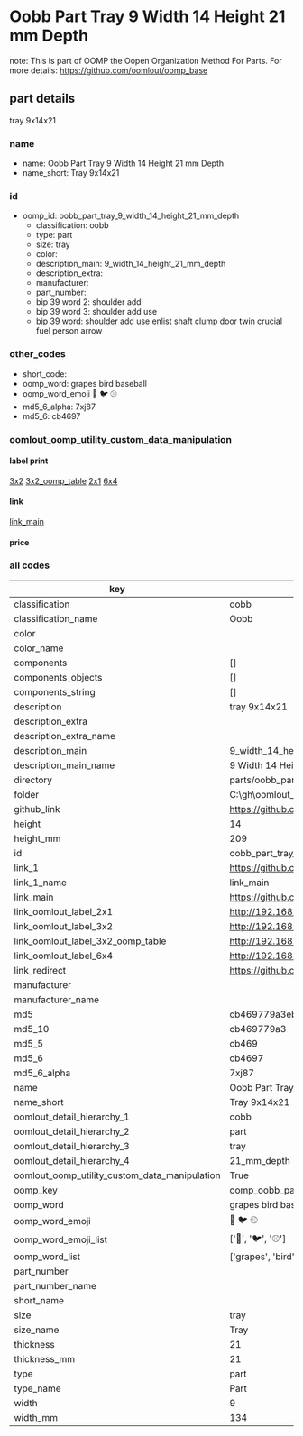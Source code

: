 # Oobb Part Tray 9 Width 14 Height 21 mm Depth  

note: This is part of OOMP the Oopen Organization Method For Parts. For more details: https://github.com/oomlout/oomp_base

##  part details
  



tray 9x14x21



### name
* name: Oobb Part Tray 9 Width 14 Height 21 mm Depth
* name_short: Tray 9x14x21 
### id
* oomp_id: oobb_part_tray_9_width_14_height_21_mm_depth
  * classification: oobb
  * type: part
  * size: tray
  * color: 
  * description_main: 9_width_14_height_21_mm_depth
  * description_extra: 
  * manufacturer: 
  * part_number: 
  * bip 39 word 2: shoulder add
  * bip 39 word 3: shoulder add use
  * bip 39 word: shoulder add use enlist shaft clump door twin crucial fuel person arrow

### other_codes
* short_code: 
* oomp_word: grapes bird baseball
* oomp_word_emoji :grapes: :bird: :baseball:
* md5_6_alpha: 7xj87
* md5_6: cb4697






### oomlout_oomp_utility_custom_data_manipulation
#### label print
[3x2](http://192.168.1.245:1112/?label=oomp%207xj87)
[3x2_oomp_table](http://192.168.1.108:1112/?label=oomp%207xj87)
[2x1](http://192.168.1.242:1112/?label=oomp%207xj87)
[6x4](http://192.168.1.55:1112/?label=oomp%207xj87)    

#### link

[link_main](https://github.com/oomlout/oomlout_oobb_version_4_generated_parts/tree/main/navigation_oomp/oobb/part/tray/9_width_14_height_21_mm_depth/part)                              

#### price







### all codes 
| key | value |  
| --- | --- |  
| classification | oobb |  
| classification_name | Oobb |  
| color |  |  
| color_name |  |  
| components | [] |  
| components_objects | [] |  
| components_string | [] |  
| description | tray 9x14x21 |  
| description_extra |  |  
| description_extra_name |  |  
| description_main | 9_width_14_height_21_mm_depth |  
| description_main_name | 9 Width 14 Height 21 mm Depth |  
| directory | parts/oobb_part_tray_9_width_14_height_21_mm_depth |  
| folder | C:\gh\oomlout_oobb_version_4_generated_parts\parts\oobb_part_tray_9_width_14_height_21_mm_depth |  
| github_link | https://github.com/oomlout/oomlout_oomp_part_src/tree/main/parts/oobb_part_tray_9_width_14_height_21_mm_depth |  
| height | 14 |  
| height_mm | 209 |  
| id | oobb_part_tray_9_width_14_height_21_mm_depth |  
| link_1 | https://github.com/oomlout/oomlout_oobb_version_4_generated_parts/tree/main/navigation_oomp/oobb/part/tray/9_width_14_height_21_mm_depth/part |  
| link_1_name | link_main |  
| link_main | https://github.com/oomlout/oomlout_oobb_version_4_generated_parts/tree/main/navigation_oomp/oobb/part/tray/9_width_14_height_21_mm_depth/part |  
| link_oomlout_label_2x1 | http://192.168.1.242:1112/?label=oomp%207xj87 |  
| link_oomlout_label_3x2 | http://192.168.1.245:1112/?label=oomp%207xj87 |  
| link_oomlout_label_3x2_oomp_table | http://192.168.1.108:1112/?label=oomp%207xj87 |  
| link_oomlout_label_6x4 | http://192.168.1.55:1112/?label=oomp%207xj87 |  
| link_redirect | https://github.com/oomlout/oomlout_oobb_version_4_generated_parts/tree/main/parts/oobb_tray_09_14_21 |  
| manufacturer |  |  
| manufacturer_name |  |  
| md5 | cb469779a3eb682cb16274addf40ce37 |  
| md5_10 | cb469779a3 |  
| md5_5 | cb469 |  
| md5_6 | cb4697 |  
| md5_6_alpha | 7xj87 |  
| name | Oobb Part Tray 9 Width 14 Height 21 mm Depth |  
| name_short | Tray 9x14x21  |  
| oomlout_detail_hierarchy_1 | oobb |  
| oomlout_detail_hierarchy_2 | part |  
| oomlout_detail_hierarchy_3 | tray |  
| oomlout_detail_hierarchy_4 | 21_mm_depth |  
| oomlout_oomp_utility_custom_data_manipulation | True |  
| oomp_key | oomp_oobb_part_tray_9_width_14_height_21_mm_depth |  
| oomp_word | grapes bird baseball |  
| oomp_word_emoji | :grapes: :bird: :baseball: |  
| oomp_word_emoji_list | [':grapes:', ':bird:', ':baseball:'] |  
| oomp_word_list | ['grapes', 'bird', 'baseball'] |  
| part_number |  |  
| part_number_name |  |  
| short_name |  |  
| size | tray |  
| size_name | Tray |  
| thickness | 21 |  
| thickness_mm | 21 |  
| type | part |  
| type_name | Part |  
| width | 9 |  
| width_mm | 134 |  
